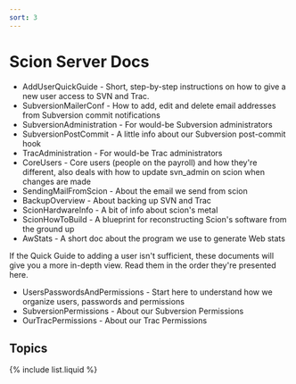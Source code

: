 ```yaml
---
sort: 3
---
```


# Scion Server Docs

* AddUserQuickGuide - Short, step-by-step instructions on how to give a new user access to SVN and Trac.
* SubversionMailerConf - How to add, edit and delete email addresses from Subversion commit notifications
* SubversionAdministration - For would-be Subversion administrators
* SubversionPostCommit - A little info about our Subversion post-commit hook
* TracAdministration - For would-be Trac administrators
* CoreUsers - Core users (people on the payroll) and how they're different, also deals with how to update svn_admin on scion when changes are made
* SendingMailFromScion - About the email we send from scion
* BackupOverview - About backing up SVN and Trac
* ScionHardwareInfo - A bit of info about scion's metal
* ScionHowToBuild - A blueprint for reconstructing Scion's software from the ground up
* AwStats - A short doc about the program we use to generate Web stats

If the Quick Guide to adding a user isn't sufficient, these documents will give you a more in-depth view. Read them in the order they're presented here.

* UsersPasswordsAndPermissions - Start here to understand how we organize users, passwords and permissions
* SubversionPermissions - About our Subversion Permissions
* OurTracPermissions - About our Trac Permissions

## Topics

{% include list.liquid %}
